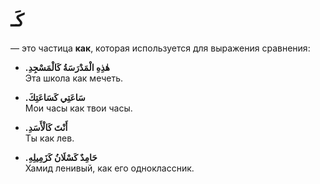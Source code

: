 ﻿# كَـ


 — это частица **как**, которая используется для выражения сравнения:

-   **.هٰذِهِ الْمَدْرَسَةُ كَالْمَسْجِدِ**  
    Эта школа как мечеть.
    
-   **.سَاعَتِي كَسَاعَتِكَ**  
    Мои часы как твои часы.
    
-   **.أَنْتَ كَالْأَسَدِ**  
    Ты как лев.
    
-   **.حَامِدٌ كَسْلَانُ كَزَمِيلِهِ**  
    Хамид ленивый, как его одноклассник.

